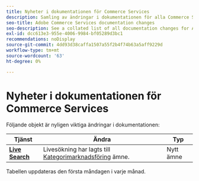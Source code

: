 ```yaml
---
title: Nyheter i dokumentationen för Commerce Services
description: Samling av ändringar i dokumentationen för alla Commerce Services
seo-title: Adobe Commerce Services documentation changes
seo-description: See a collated list of all documentation changes for Adobe Commerce Services and integration services.
exl-id: dcc613e3-955e-4006-9984-bf05289d3bc1
recommendations: noDisplay
source-git-commit: 4dd93d38caffa1507a55f2b4f74b63a5aff9229d
workflow-type: tm+mt
source-wordcount: '63'
ht-degree: 0%

---
```


# Nyheter i dokumentationen för Commerce Services

Följande objekt är nyligen viktiga ändringar i dokumentationen:

| Tjänst | Ändra | Typ |
| -- | -- | -- |
| [**Live Search**](../live-search/guide-overview.md) | Livesökning har lagts till [Kategorimarknadsföring](https://experienceleague.adobe.com/docs/commerce-merchant-services/live-search/category-merch.html) ämne. | Nytt ämne |

Tabellen uppdateras den första måndagen i varje månad.
